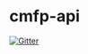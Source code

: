 # cmfp-api

[![Gitter](https://badges.gitter.im/cmfp/cmfp-api.svg)](https://gitter.im/cmfp/cmfp-api?utm_source=badge&utm_medium=badge&utm_campaign=pr-badge&utm_content=badge)